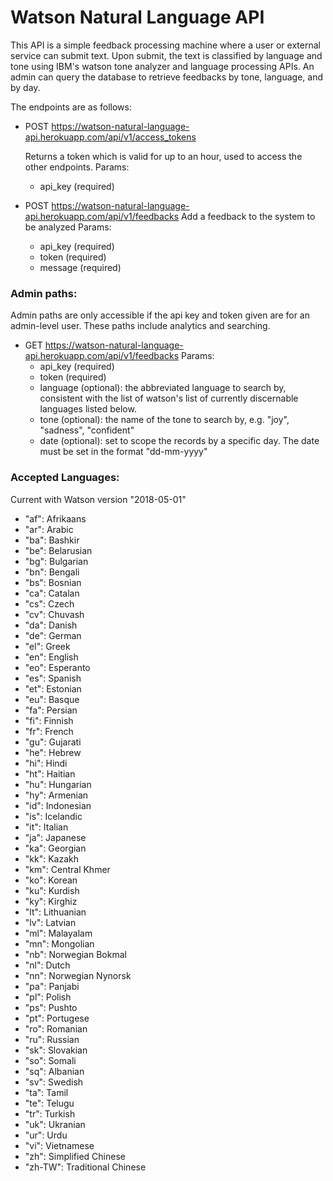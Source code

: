 # Watson Natural Language API

This API is a simple feedback processing machine where a user or external service can submit text. Upon submit, the text is classified by language and tone using IBM's watson tone analyzer and language processing APIs. An admin can query the database to retrieve feedbacks by tone, language, and by day.

The endpoints are as follows:

* POST https://watson-natural-language-api.herokuapp.com/api/v1/access_tokens
  
  Returns a token which is valid for up to an hour, used to access the other endpoints. 
  Params:
    * api_key (required)
      
* POST https://watson-natural-language-api.herokuapp.com/api/v1/feedbacks
  Add a feedback to the system to be analyzed
  Params:
    * api_key (required)
    * token (required)
    * message (required)
    
### Admin paths:
  
  Admin paths are only accessible if the api key and token given are for an admin-level user. These paths include analytics and searching.
  
* GET https://watson-natural-language-api.herokuapp.com/api/v1/feedbacks
  Params:
    * api_key (required)
    * token (required)
    * language (optional): the abbreviated language to search by, consistent with the list of watson's list of currently discernable languages listed below.
    * tone (optional): the name of the tone to search by, e.g. "joy", "sadness", "confident"
    * date (optional): set to scope the records by a specific day. The date must be set in the format "dd-mm-yyyy"
    
    
### Accepted Languages:
Current with Watson version "2018-05-01"
* "af": Afrikaans
* "ar": Arabic
* "ba": Bashkir
* "be": Belarusian
* "bg": Bulgarian
* "bn": Bengali
* "bs": Bosnian
* "ca": Catalan
* "cs": Czech
* "cv": Chuvash
* "da": Danish
* "de": German
* "el": Greek
* "en": English
* "eo": Esperanto
* "es": Spanish
* "et": Estonian
* "eu": Basque
* "fa": Persian
* "fi": Finnish
* "fr": French
* "gu": Gujarati
* "he": Hebrew
* "hi": Hindi
* "ht": Haitian
* "hu": Hungarian
* "hy": Armenian
* "id": Indonesian
* "is": Icelandic
* "it": Italian
* "ja": Japanese
* "ka": Georgian
* "kk": Kazakh
* "km": Central Khmer
* "ko": Korean
* "ku": Kurdish
* "ky": Kirghiz
* "lt": Lithuanian
* "lv": Latvian
* "ml": Malayalam
* "mn": Mongolian
* "nb": Norwegian Bokmal
* "nl": Dutch
* "nn": Norwegian Nynorsk
* "pa": Panjabi
* "pl": Polish
* "ps": Pushto
* "pt": Portugese
* "ro": Romanian
* "ru": Russian
* "sk": Slovakian
* "so": Somali
* "sq": Albanian
* "sv": Swedish
* "ta": Tamil
* "te": Telugu
* "tr": Turkish
* "uk": Ukranian
* "ur": Urdu
* "vi": Vietnamese
* "zh": Simplified Chinese
* "zh-TW": Traditional Chinese

